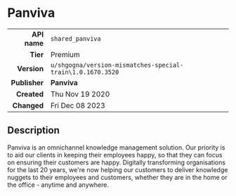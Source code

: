 # Panviva
| | |
|-:|-|
|**API name**|`shared_panviva`|
|**Tier**|Premium|
|**Version**|`u/shgogna/version-mismatches-special-train\1.0.1670.3520`|
|**Publisher**|**Panviva**|
|**Created**|Thu Nov 19 2020|
|**Changed**|Fri Dec 08 2023|

## Description
Panviva is an omnichannel knowledge management solution. Our priority is to aid our clients in keeping their employees happy, so that they can focus on ensuring their customers are happy. Digitally transforming organisations for the last 20 years, we're now helping our customers to deliver knowledge nuggets to their employees and customers, whether they are in the home or the office - anytime and anywhere.
